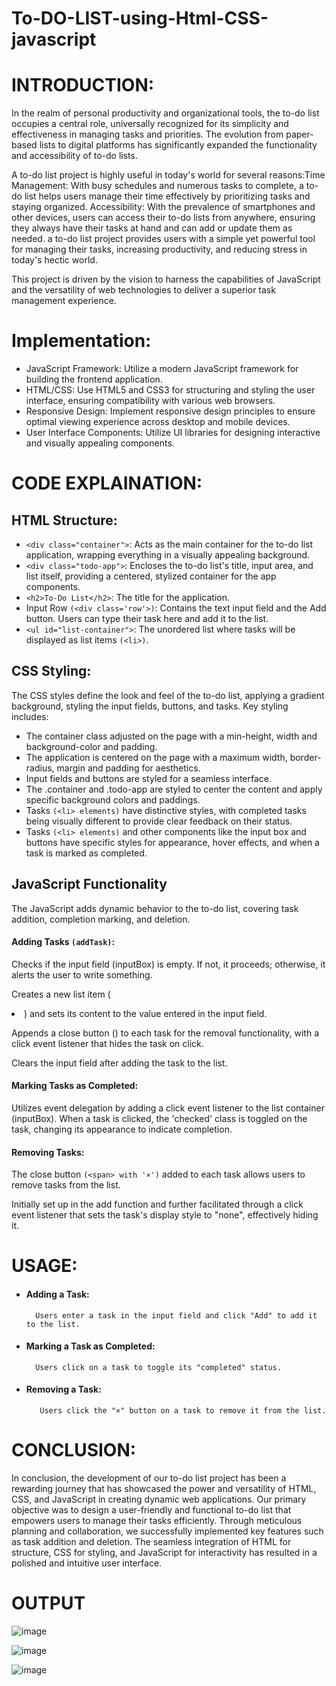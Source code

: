 #  To-DO-LIST-using-Html-CSS-javascript
# **INTRODUCTION:**

In the realm of personal productivity and organizational tools, the to-do list occupies a central role, universally recognized for its simplicity and effectiveness in managing tasks and priorities. The evolution from paper-based lists to digital platforms has significantly expanded the functionality and accessibility of to-do lists.

A to-do list project is highly useful in today's world for several reasons:Time Management: With busy schedules and numerous tasks to complete, a to-do list helps users manage their time effectively by prioritizing tasks and staying organized. Accessibility: With the prevalence of smartphones and other devices, users can access their to-do lists from anywhere, ensuring they always have their tasks at hand and can add or update them as needed. a to-do list project provides users with a simple yet powerful tool for managing their tasks, increasing productivity, and reducing stress in today's hectic world.

This project is driven by the vision to harness the capabilities of JavaScript and the versatility of web technologies to deliver a superior task management experience.

# **Implementation:**

*	JavaScript Framework: Utilize a modern JavaScript framework for building the frontend application.
*	HTML/CSS: Use HTML5 and CSS3 for structuring and styling the user interface, ensuring compatibility with various web browsers.
*	Responsive Design: Implement responsive design principles to ensure optimal viewing experience across desktop and mobile devices.
*	User Interface Components: Utilize UI libraries for designing interactive and visually appealing components.

# **CODE EXPLAINATION:**

## **HTML Structure:**

* `<div class="container">`: Acts as the main container for the to-do list application, wrapping everything in a visually appealing background.
* `<div class="todo-app">`: Encloses the to-do list's title, input area, and list itself, providing a centered, stylized container for the app components.
* `<h2>To-Do List</h2>`: The title for the application.
* Input Row `(<div class='row'>)`: Contains the text input field and the Add button. Users can type their task here and add it to the list.
* `<ul id="list-container">`: The unordered list where tasks will be displayed as list items `(<li>)`.
  
## **CSS Styling:**

The CSS styles define the look and feel of the to-do list, applying a gradient background, styling the input fields, buttons, and tasks. 
Key styling includes:
*	The container class adjusted on the page with a min-height, width and background-color and padding.
*	The application is centered on the page with a maximum width, border-radius, margin and padding for aesthetics.
*	Input fields and buttons are styled for a seamless interface.
*	The .container and .todo-app are styled to center the content and apply specific background colors and paddings.
*	Tasks `(<li> elements)` have distinctive styles, with completed tasks being visually different to provide clear feedback on their status.
* Tasks `(<li> elements)` and other components like the input box and buttons have specific styles for appearance, hover effects, and when a task is marked as completed.

## **JavaScript Functionality**
The JavaScript adds dynamic behavior to the to-do list, covering task addition, completion marking, and deletion.

 ####  Adding Tasks `(addTask)`:

  Checks if the input field (inputBox) is empty. If not, it proceeds; otherwise, it alerts the user to write something.
  
  Creates a new list item (<li>) and sets its content to the value entered in the input field.
  
  Appends a close button (<span>) to each task for the removal functionality, with a click event listener that hides the task on click.
  
  Clears the input field after adding the task to the list.

#### Marking Tasks as Completed:

Utilizes event delegation by adding a click event listener to the list container (inputBox). When a task is clicked, the 'checked' class is toggled on the task, changing its appearance to indicate completion.
####  Removing Tasks:

The close button `(<span> with '×')` added to each task allows users to remove tasks from the list.

Initially set up in the add function and further facilitated through a click event listener that sets the task's display style to "none", effectively hiding it.


# **USAGE:**

* ####  Adding a Task: 
        Users enter a task in the input field and click "Add" to add it to the list.

* ####  Marking a Task as Completed: 
        Users click on a task to toggle its "completed" status.

* ####   Removing a Task:
         Users click the "×" button on a task to remove it from the list.


# **CONCLUSION:**

In conclusion, the development of our to-do list project has been a rewarding journey that has showcased the power and versatility of HTML, CSS, and JavaScript in creating dynamic web applications. Our primary objective was to design a user-friendly and functional to-do list that empowers users to manage their tasks efficiently. Through meticulous planning and collaboration, we successfully implemented key features such as task addition and deletion. The seamless integration of HTML for structure, CSS for styling, and JavaScript for interactivity has resulted in a polished and intuitive user interface.

# **OUTPUT**

![image](https://github.com/srimahithasandiri/To-DO-LIST-using-Html-CSS-javascript/assets/166735932/b8e4a291-3779-40fa-908b-e9bdea83dd87)

![image](https://github.com/srimahithasandiri/To-DO-LIST-using-Html-CSS-javascript/assets/166735932/c461c73f-7df4-4f10-afe6-fad7bee86cbf)

![image](https://github.com/srimahithasandiri/To-DO-LIST-using-Html-CSS-javascript/assets/166735932/1c8656dc-f72f-4342-ad66-4cdbb520d0e5)






